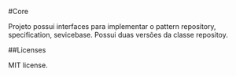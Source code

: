 #Core

Projeto possui interfaces para implementar o pattern repository, specification, sevicebase. Possui duas versões da classe repositoy.

##Licenses

MIT license.

